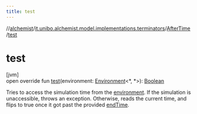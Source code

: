 ```yaml
---
title: test
---
```

//[alchemist](../../../index.html)/[it.unibo.alchemist.model.implementations.terminators](../index.html)/[AfterTime](index.html)/[test](test.html)



# test



[jvm]\
open override fun [test](test.html)(environment: [Environment](../../it.unibo.alchemist.model.interfaces/-environment/index.html)<*, *>): [Boolean](https://kotlinlang.org/api/latest/jvm/stdlib/kotlin/-boolean/index.html)



Tries to access the simulation time from the [environment](test.html). If the simulation is unaccessible, throws an exception. Otherwise, reads the current time, and flips to true once it got past the provided [endTime](end-time.html).




